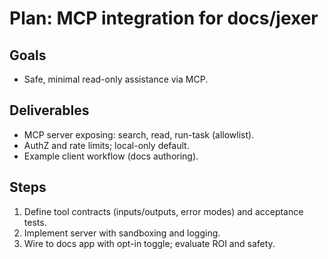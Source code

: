 # Plan: MCP integration for docs/jexer

## Goals
- Safe, minimal read-only assistance via MCP.

## Deliverables
- MCP server exposing: search, read, run-task (allowlist).
- AuthZ and rate limits; local-only default.
- Example client workflow (docs authoring).

## Steps
1. Define tool contracts (inputs/outputs, error modes) and acceptance tests.
2. Implement server with sandboxing and logging.
3. Wire to docs app with opt-in toggle; evaluate ROI and safety.
